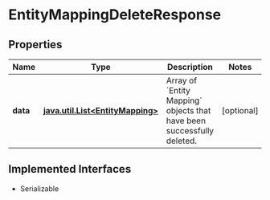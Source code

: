 

# EntityMappingDeleteResponse


## Properties

Name | Type | Description | Notes
------------ | ------------- | ------------- | -------------
**data** | [**java.util.List&lt;EntityMapping&gt;**](EntityMapping.md) | Array of &#x60;Entity Mapping&#x60; objects that have been successfully deleted. |  [optional]


## Implemented Interfaces

* Serializable


